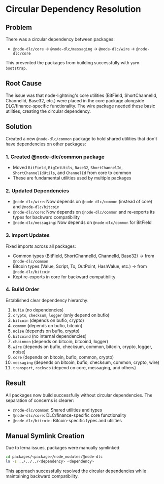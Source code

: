 # Circular Dependency Resolution

## Problem
There was a circular dependency between packages:
- `@node-dlc/core` → `@node-dlc/messaging` → `@node-dlc/wire` → `@node-dlc/core`

This prevented the packages from building successfully with `yarn bootstrap`.

## Root Cause
The issue was that node-lightning's core utilities (BitField, ShortChannelId, ChannelId, Base32, etc.) were placed in the core package alongside DLC/finance-specific functionality. The wire package needed these basic utilities, creating the circular dependency.

## Solution
Created a new `@node-dlc/common` package to hold shared utilities that don't have dependencies on other packages:

### 1. Created @node-dlc/common package
- Moved `BitField`, `BigIntUtils`, `Base32`, `ShortChannelId`, `ShortChannelIdUtils`, and `ChannelId` from core to common
- These are fundamental utilities used by multiple packages

### 2. Updated Dependencies
- `@node-dlc/wire`: Now depends on `@node-dlc/common` (instead of core) and `@node-dlc/bitcoin`
- `@node-dlc/core`: Now depends on `@node-dlc/common` and re-exports its types for backward compatibility
- `@node-dlc/messaging`: Now depends on `@node-dlc/common` for BitField

### 3. Import Updates
Fixed imports across all packages:
- Common types (BitField, ShortChannelId, ChannelId, Base32) → from `@node-dlc/common`
- Bitcoin types (Value, Script, Tx, OutPoint, HashValue, etc.) → from `@node-dlc/bitcoin`
- Kept re-exports in core for backward compatibility

### 4. Build Order
Established clear dependency hierarchy:
1. `bufio` (no dependencies)
2. `crypto`, `checksum`, `logger` (only depend on bufio)
3. `bitcoin` (depends on bufio, crypto)
4. `common` (depends on bufio, bitcoin)
5. `noise` (depends on bufio, crypto)
6. `bitcoind` (no internal dependencies)
7. `chainmon` (depends on bitcoin, bitcoind, logger)
8. `wire` (depends on bufio, checksum, common, bitcoin, crypto, logger, noise)
9. `core` (depends on bitcoin, bufio, common, crypto)
10. `messaging` (depends on bitcoin, bufio, checksum, common, crypto, wire)
11. `transport`, `rocksdb` (depend on core, messaging, and others)

## Result
All packages now build successfully without circular dependencies. The separation of concerns is clearer:
- `@node-dlc/common`: Shared utilities and types
- `@node-dlc/core`: DLC/finance-specific core functionality
- `@node-dlc/bitcoin`: Bitcoin-specific types and utilities

## Manual Symlink Creation
Due to lerna issues, packages were manually symlinked:
```bash
cd packages/<package>/node_modules/@node-dlc
ln -s ../../../<dependency> <dependency>
```

This approach successfully resolved the circular dependencies while maintaining backward compatibility. 